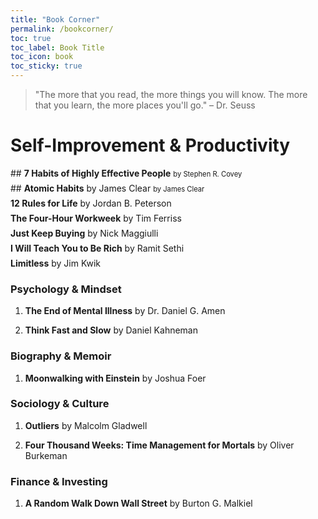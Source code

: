 ```yaml
---
title: "Book Corner"
permalink: /bookcorner/
toc: true
toc_label: Book Title
toc_icon: book
toc_sticky: true
---
```

> "The more that you read, the more things you will know. The more that you learn, the more places you'll go." – Dr. Seuss

# Self-Improvement & Productivity

<div style="margin-bottom: 0.5em;">
## <span style="font-size: 1em; font-weight: bold;">7 Habits of Highly Effective People</span>
<span style="font-size: 0.8em; font-weight: normal;">by Stephen R. Covey</span>
</div>

<div style="margin-bottom: 0.5em;">
## <span style="font-weight: bold;">Atomic Habits</span> by James Clear
<span style="font-size: 0.8em; font-weight: normal;">by James Clear</span>
</div>

<div style="margin-bottom: 0.5em;">
    <span style="font-weight: bold;">12 Rules for Life</span> by Jordan B. Peterson
</div>

<div style="margin-bottom: 0.5em;">
    <span style="font-weight: bold;">The Four-Hour Workweek</span> by Tim Ferriss
</div>

<div style="margin-bottom: 0.5em;">
    <span style="font-weight: bold;">Just Keep Buying</span> by Nick Maggiulli
</div>

<div style="margin-bottom: 0.5em;">
    <span style="font-weight: bold;">I Will Teach You to Be Rich</span> by Ramit Sethi
</div>

<div style="margin-bottom: 0.5em;">
    <span style="font-weight: bold;">Limitless</span> by Jim Kwik
</div>
  

### **Psychology & Mindset**
1. **The End of Mental Illness** by Dr. Daniel G. Amen
   
2. **Think Fast and Slow** by Daniel Kahneman
   

### **Biography & Memoir**
1. **Moonwalking with Einstein** by Joshua Foer
   
### **Sociology & Culture**
1. **Outliers** by Malcolm Gladwell
   
2. **Four Thousand Weeks: Time Management for Mortals** by Oliver Burkeman
  

### **Finance & Investing**
1. **A Random Walk Down Wall Street** by Burton G. Malkiel
   


